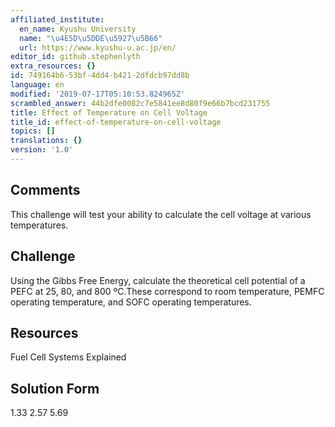 ```yaml
---
affiliated_institute:
  en_name: Kyushu University
  name: "\u4E5D\u5DDE\u5927\u5B66"
  url: https://www.kyushu-u.ac.jp/en/
editor_id: github.stephenlyth
extra_resources: {}
id: 749164b6-53bf-4dd4-b421-2dfdcb97dd8b
language: en
modified: '2019-07-17T05:10:53.824965Z'
scrambled_answer: 44b2dfe0082c7e5841ee8d80f9e66b7bcd231755
title: Effect of Temperature on Cell Voltage
title_id: effect-of-temperature-on-cell-voltage
topics: []
translations: {}
version: '1.0'
---
```


## Comments

This challenge will test your ability to calculate the cell voltage at various temperatures. 

## Challenge

Using the Gibbs Free Energy, calculate the theoretical cell potential of a PEFC at 25, 80, and 800 ºC.These correspond to room temperature, PEMFC operating temperature, and SOFC operating temperatures.  

## Resources

Fuel Cell Systems Explained

## Solution Form

1.33 2.57 5.69


